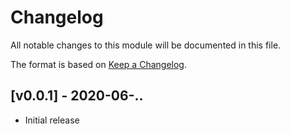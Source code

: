 # Changelog

All notable changes to this module will be documented in this file.

The format is based on [Keep a Changelog](https://keepachangelog.com/en/1.0.0/).


## [v0.0.1] - 2020-06-..

- Initial release
